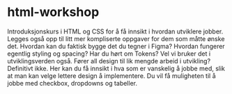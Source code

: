 # html-workshop
Introduksjonskurs i HTML og CSS for å få innsikt i hvordan utviklere jobber. Legges også opp til litt mer kompliserte oppgaver for dem som måtte ønske det.  Hvordan kan du faktisk bygge det du tegner i Figma? Hvordan fungerer egentlig styling og spacing? Har du hørt om Tokens? Vel vi bruker det i utviklingsverden også.  Fører all design til lik mengde arbeid i utvikling? Definitivt ikke. Her kan du få innsikt i hva som er vanskelig å jobbe med, slik at man kan velge lettere design å implementere. Du vil få muligheten til å jobbe med checkbox, dropdowns og tabeller.
